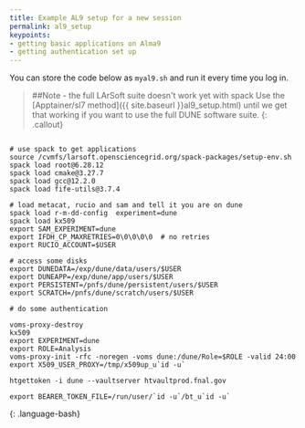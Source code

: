 ```yaml
---
title: Example AL9 setup for a new session
permalink: al9_setup
keypoints:
- getting basic applications on Alma9
- getting authentication set up
--- 
```


You can store the code below as 
 `myal9.sh` and run it every time you log in. 

> ##Note - the full LArSoft suite doesn't work yet with spack
> Use the [Apptainer/sl7 method]({{ site.baseurl }}al9_setup.html) until we get that working if you want to use the full DUNE software suite. 
{: .callout}

~~~

# use spack to get applications
source /cvmfs/larsoft.opensciencegrid.org/spack-packages/setup-env.sh 
spack load root@6.28.12
spack load cmake@3.27.7
spack load gcc@12.2.0
spack load fife-utils@3.7.4

# load metacat, rucio and sam and tell it you are on dune
spack load r-m-dd-config  experiment=dune
spack load kx509
export SAM_EXPERIMENT=dune
export IFDH_CP_MAXRETRIES=0\0\0\0\0  # no retries
export RUCIO_ACCOUNT=$USER

# access some disks
export DUNEDATA=/exp/dune/data/users/$USER
export DUNEAPP=/exp/dune/app/users/$USER
export PERSISTENT=/pnfs/dune/persistent/users/$USER
export SCRATCH=/pnfs/dune/scratch/users/$USER

# do some authentication

voms-proxy-destroy
kx509
export EXPERIMENT=dune
export ROLE=Analysis
voms-proxy-init -rfc -noregen -voms dune:/dune/Role=$ROLE -valid 24:00
export X509_USER_PROXY=/tmp/x509up_u`id -u`

htgettoken -i dune --vaultserver htvaultprod.fnal.gov

export BEARER_TOKEN_FILE=/run/user/`id -u`/bt_u`id -u`

~~~
{: .language-bash}
